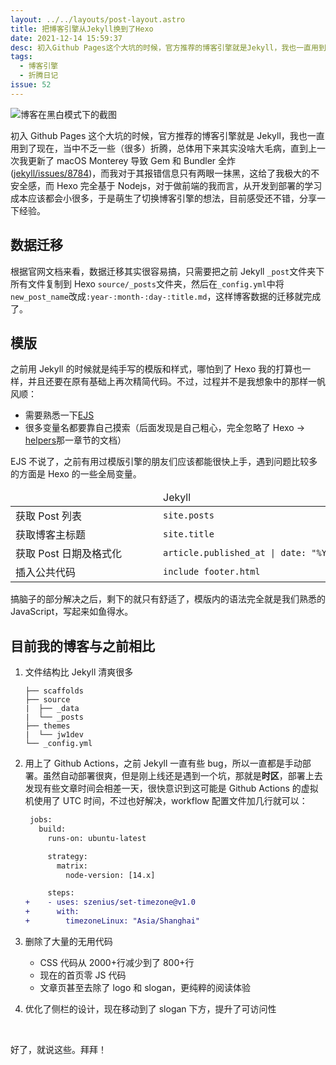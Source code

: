 ```yaml
---
layout: ../../layouts/post-layout.astro
title: 把博客引擎从Jekyll换到了Hexo
date: 2021-12-14 15:59:37
desc: 初入Github Pages这个大坑的时候，官方推荐的博客引擎就是Jekyll，我也一直用到了现在，当中不乏一些（很多）折腾，总体用下来其实没啥大毛病，直到上一次我更新了macOS Monterey导致Gem和Bundler全炸 (‣)，而我对于其报错信息只有两眼一抹黑，这给了我极大的不安全感，而Hexo完全基于Nodejs，对于做前端的我而言，从开发到部署的学习成本应该都会小很多，于是萌生了切换博客引擎的想法，目前感受还不错，分享一下经验。
tags:
  - 博客引擎
  - 折腾日记
issue: 52
---
```


![博客在黑白模式下的截图](https://blog-r2.jw1.dev/p_assets/202112/001.jpg)

初入 Github Pages 这个大坑的时候，官方推荐的博客引擎就是 Jekyll，我也一直用到了现在，当中不乏一些（很多）折腾，总体用下来其实没啥大毛病，直到上一次我更新了 macOS Monterey 导致 Gem 和 Bundler 全炸 ([jekyll/issues/8784](https://github.com/jekyll/jekyll/issues/8784))，而我对于其报错信息只有两眼一抹黑，这给了我极大的不安全感，而 Hexo 完全基于 Nodejs，对于做前端的我而言，从开发到部署的学习成本应该都会小很多，于是萌生了切换博客引擎的想法，目前感受还不错，分享一下经验。

## 数据迁移

根据官网文档来看，数据迁移其实很容易搞，只需要把之前 Jekyll `_post`文件夹下所有文件复制到 Hexo `source/_posts`文件夹，然后在`_config.yml`中将`new_post_name`改成`:year-:month-:day-:title.md`，这样博客数据的迁移就完成了。

## 模版

之前用 Jekyll 的时候就是纯手写的模版和样式，哪怕到了 Hexo 我的打算也一样，并且还要在原有基础上再次精简代码。不过，过程并不是我想象中的那样一帆风顺：

- 需要熟悉一下[EJS](https://ejs.co/)
- 很多变量名都要靠自己摸索（后面发现是自己粗心，完全忽略了 Hexo → [helpers](https://hexo.io/docs/helpers)那一章节的文档）

EJS 不说了，之前有用过模版引擎的朋友们应该都能很快上手，遇到问题比较多的方面是 Hexo 的一些全局变量。

<div class="table-wrap">

<table style="min-width: 100%">
<thead>
  <tr>
    <td style="min-width: 220px">
    </td>
    <td style="min-width: 340px">
    Jekyll
    </td>
    <td style="min-width: 340px">
    Hexo
    </td>
  </tr>
</thead>

<tbody>
  <tr>
    <td>
      获取 Post 列表
    </td>
    <td>
      <code>site.posts</code>
    </td>
    <td>
      <code>page.posts</code>
    </td>
  </tr>
  <tr>
    <td>
      获取博客主标题
    </td>
    <td>
      <code>site.title</code>
    </td>
    <td>
      <code>config.title</code>
    </td>
  </tr>
  <tr>
    <td>
      获取 Post 日期及格式化
    </td>
    <td>
      <code>article.published_at &#124; date: "%Y-%m-%d"</code>
    </td>
    <td>
      <code>moment(page.date).format('YYYY-MM-DD')</code>
    </td>
  </tr>
  <tr>
    <td>
      插入公共代码
    </td>
    <td>
      <code>include footer.html</code>
    </td>
    <td>
      <code>partial('partial/footer')</code>
    </td>
  </tr>
</tbody>
</table>
</div>

搞脑子的部分解决之后，剩下的就只有舒适了，模版内的语法完全就是我们熟悉的 JavaScript，写起来如鱼得水。

## 目前我的博客与之前相比

1. 文件结构比 Jekyll 清爽很多

   ```plaintext
   ├── scaffolds
   ├── source
   |  ├── _data
   |  └── _posts
   ├── themes
   |  └── jw1dev
   └── _config.yml
   ```

2. 用上了 Github Actions，之前 Jekyll 一直有些 bug，所以一直都是手动部署。虽然自动部署很爽，但是刚上线还是遇到一个坑，那就是**时区**，部署上去发现有些文章时间会相差一天，很快意识到这可能是 Github Actions 的虚拟机使用了 UTC 时间，不过也好解决，workflow 配置文件加几行就可以：

   ```diff
    jobs:
      build:
        runs-on: ubuntu-latest

        strategy:
          matrix:
            node-version: [14.x]

        steps:
   +    - uses: szenius/set-timezone@v1.0
   +      with:
   +        timezoneLinux: "Asia/Shanghai"
   ```

3. 删除了大量的无用代码
   
   - CSS 代码从 2000+行减少到了 800+行
   - 现在的首页零 JS 代码
   - 文章页甚至去除了 logo 和 slogan，更纯粹的阅读体验

4. 优化了侧栏的设计，现在移动到了 slogan 下方，提升了可访问性

<br>

好了，就说这些。拜拜！
